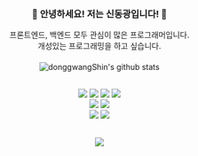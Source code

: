 <div align=center>
 
 <h3>🏃 안녕하세요! 저는 신동광입니다! 🏃</h3>
 프론트엔드, 백엔드 모두 관심이 많은 프로그래머입니다.<br>
 개성있는 프로그래밍을 하고 싶습니다.<br><h4></h4>

 ![donggwangShin's github stats](https://github-readme-stats.vercel.app/api?username=donggwangShin&show_icons=true&theme=radical)
 <br><br>
 
   <img src="https://img.shields.io/badge/Java-brown?style=flat&logo=Java&logoColor=black"/>
   <img src="https://img.shields.io/badge/HTML-grey?style=flat&logo=HTML5&logoColor=black"/>
   <img src="https://img.shields.io/badge/CSS-1572B6?style=flat&logo=CSS3&logoColor=red"/>
   <img src="https://img.shields.io/badge/Javascript-F7DF1E?style=flat&logo=Javascript&logoColor=black"/><br>
   
   <img src="https://img.shields.io/badge/React.js-61DAFB?style=flat&logo=React&logoColor=black"/>
   <img src="https://img.shields.io/badge/Spring-6DB33F?style=flat&logo=Spring&logoColor=black"/><br>
   
   <img src="https://img.shields.io/badge/Git-purple?style=flat&logo=Git&logoColor=white"/>
   <img src="https://img.shields.io/badge/Notion-black?style=flat&logo=CSS3&logoColor=green"/><br><br>
 
 
 <a href="https://hits.seeyoufarm.com"><img src="https://hits.seeyoufarm.com/api/count/incr/badge.svg?url=https%3A%2F%2Fgithub.com%2FdonggwangShin&count_bg=%2379C83D&title_bg=%23555555&icon=&icon_color=%23E7E7E7&title=hits&edge_flat=false"/></a>
 
</div> <br>
